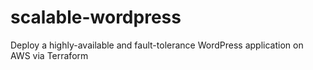 # scalable-wordpress
Deploy a highly-available and fault-tolerance WordPress application on AWS via Terraform
